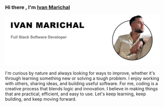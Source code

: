 ### Hi there , I'm [Ivan Marichal](https://github.com/IvanMarichal)

![Ivan Marichal](https://github.com/IvanMarichal/IvanMarichal/blob/master/ivan.png?raw=true)

I'm curious by nature and always looking for ways to improve, whether it's through learning something new or solving a tough problem. I enjoy working with others, sharing ideas, and building useful software. For me, coding is a creative process that blends logic and innovation. I believe in making things that are practical, efficient, and easy to use. Let's keep learning, keep building, and keep moving forward.
